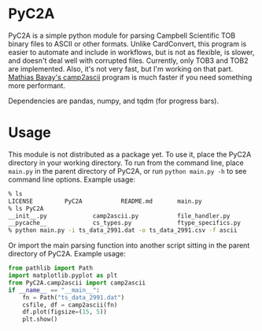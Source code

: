 # PyC2A
PyC2A is a simple python module for parsing Campbell Scientific TOB binary files to ASCII or other formats. Unlike CardConvert, this program is easier to automate and include in workflows, but is not as flexible, is slower, and doesn't deal well with corrupted files. Currently, only TOB3 and TOB2 are implemented. Also, it's not very fast, but I'm working on that part. [Mathias Bavay's camp2ascii](https://gitlabext.wsl.ch/bavay/camp2ascii/-/tree/master?ref_type=heads) program is much faster if you need something more performant. 

Dependencies are pandas, numpy, and tqdm (for progress bars).

# Usage
This module is not distributed as a package yet. To use it, place the PyC2A directory in your working directory. To run from the command line, place `main.py` in the parent directory of PyC2A, or run `python main.py -h` to see command line options. Example usage:

```zsh
% ls
LICENSE         PyC2A           README.md       main.py
% ls PyC2A
__init__.py             camp2ascii.py           file_handler.py
__pycache__             cs_types.py             ftype_specifics.py
% python main.py -i ts_data_2991.dat -o ts_data_2991.csv -f ascii
```

Or import the main parsing function into another script sitting in the parent directory of PyC2A. Example usage:

```python
from pathlib import Path
import matplotlib.pyplot as plt
from PyC2A.camp2ascii import camp2ascii
if __name__ == "__main__":
    fn = Path("ts_data_2991.dat")
    csfile, df = camp2ascii(fn)
    df.plot(figsize=(15, 5))
    plt.show()
```